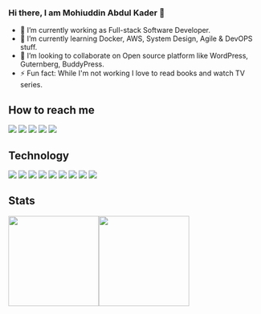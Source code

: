 ### Hi there, I am Mohiuddin Abdul Kader 👋


- 🔭 I’m currently working as Full-stack Software Developer.
- 🌱 I’m currently learning Docker, AWS, System Design, Agile & DevOPS stuff.
- 👯 I’m looking to collaborate on Open source platform like WordPress, Guternberg, BuddyPress.
- ⚡ Fun fact: While I'm not working I love to read books and watch TV series.

## How to reach me
[<img src="https://img.shields.io/badge/Gmail-D14836?style=for-the-badge&logo=gmail&logoColor=white" />](mailto:muhin.cse.diu@gmail.com)
[<img src="https://img.shields.io/badge/LinkedIn-0077B5?style=for-the-badge&logo=linkedin&logoColor=white" />](https://www.linkedin.com/in/mohiuddin-abdul-kader/)
[<img src="https://img.shields.io/badge/dev.to-0A0A0A?style=for-the-badge&logo=dev.to&logoColor=white" />](https://dev.to/beyond88)
[<img src="https://img.shields.io/badge/Wordpress-21759B?style=for-the-badge&logo=wordpress&logoColor=white" />](https://profiles.wordpress.org/hossain88/profile/)
[<img src="https://img.shields.io/badge/Me@WP-FEAA2D?style=for-the-badge&logo={LOGO-NAME}&logoColor=white" />](#)

## Technology
[<img src="https://img.shields.io/badge/PHP-777BB4?style=for-the-badge&logo=php&logoColor=white" />](#)
[<img src="https://img.shields.io/badge/MySQL-01758f?style=for-the-badge&logo=mysql&logoColor=white" />](#)
[<img src="https://img.shields.io/badge/Wordpress-21759B?style=for-the-badge&logo=wordpress&logoColor=white" />](#)
[<img src="https://img.shields.io/badge/HTML-239120?style=for-the-badge&logo=html5&logoColor=white" />](#)
[<img src="https://img.shields.io/badge/CSS-239120?&style=for-the-badge&logo=css3&logoColor=white" />](#)
[<img src="https://img.shields.io/badge/JavaScript-F7DF1E?style=for-the-badge&logo=javascript&logoColor=black" />](#)
[<img src="https://img.shields.io/badge/React-20232A?style=for-the-badge&logo=react&logoColor=61DAFB" />](#)
[<img src="https://img.shields.io/badge/npm-CB3837?style=for-the-badge&logo=npm&logoColor=white" />](#)
[<img src="https://img.shields.io/badge/Git-F05032?style=for-the-badge&logo=git&logoColor=white" />](#)


## Stats
<img height="180em" src="https://github-readme-stats.vercel.app/api?username=beyond88&include_all_commits=true&count_private=true&show_icons=true&theme=vision-friendly-dark&layout=compact" /><img height="180em" src="https://github-readme-stats.vercel.app/api/top-langs/?username=beyond88&langs_count=4&theme=vision-friendly-dark&layout=compact" />

